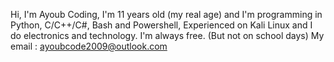 Hi, I'm Ayoub Coding, I'm 11 years old (my real age) and I'm programming in Python, C/C++/C#, Bash and Powershell, Experienced on Kali Linux and I do electronics and technology.
I'm always free. (But not on school days)
My email : ayoubcode2009@outlook.com
